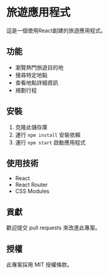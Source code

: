 # 旅遊應用程式

這是一個使用React創建的旅遊應用程式。

## 功能

- 瀏覽熱門旅遊目的地
- 搜尋特定地點
- 查看地點詳細資訊
- 規劃行程

## 安裝

1. 克隆此儲存庫
2. 運行 `npm install` 安裝依賴
3. 運行 `npm start` 啟動應用程式

## 使用技術

- React
- React Router
- CSS Modules

## 貢獻

歡迎提交 pull requests 來改進此專案。

## 授權

此專案採用 MIT 授權條款。
